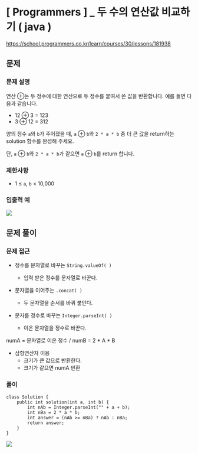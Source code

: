# [ Programmers ] _ 두 수의 연산값 비교하기 ( java )

https://school.programmers.co.kr/learn/courses/30/lessons/181938
## 문제 
### 문제 설명
연산 ⊕는 두 정수에 대한 연산으로 두 정수를 붙여서 쓴 값을 반환합니다. 예를 들면 다음과 같습니다.

- 12 ⊕ 3 = 123
- 3 ⊕ 12 = 312

양의 정수 `a`와 `b`가 주어졌을 때, `a` ⊕ `b`와 `2 * a * b` 중 더 큰 값을 return하는 solution 함수를 완성해 주세요.

단, `a` ⊕ `b`와 `2 * a * b`가 같으면 `a` ⊕ `b`를 return 합니다.

### 제한사항
- 1 ≤ `a`, `b` < 10,000
### 입출력 예
  ![](https://i.imgur.com/nekQES8.png)




## 문제 풀이
### 문제 접근
- 정수를 문자열로 바꾸는 `String.valueOf( )`
	- 입력 받은 정수를 문자열로 바꾼다.

- 문자열을 이어주는 `.concat( )`
	- 두 문자열을 순서를 바꿔 붙인다.

- 문자를 정수로 바꾸는 `Integer.parseInt( )`
	- 이은 문자열을 정수로 바꾼다.

numA = 문자열로 이은 정수 / numB = 2 * A * B

- 삼항연산자 이용
	- 크기가 큰 값으로 반환한다.
	- 크기가 같으면 numA 반환

### 풀이
```
class Solution {
    public int solution(int a, int b) {
        int nAb = Integer.parseInt("" + a + b);
        int nBa = 2 * a * b;
        int answer = (nAb >= nBa) ? nAb : nBa;
        return answer;
    }
}
```

![](https://i.imgur.com/IqV3gEK.png)














